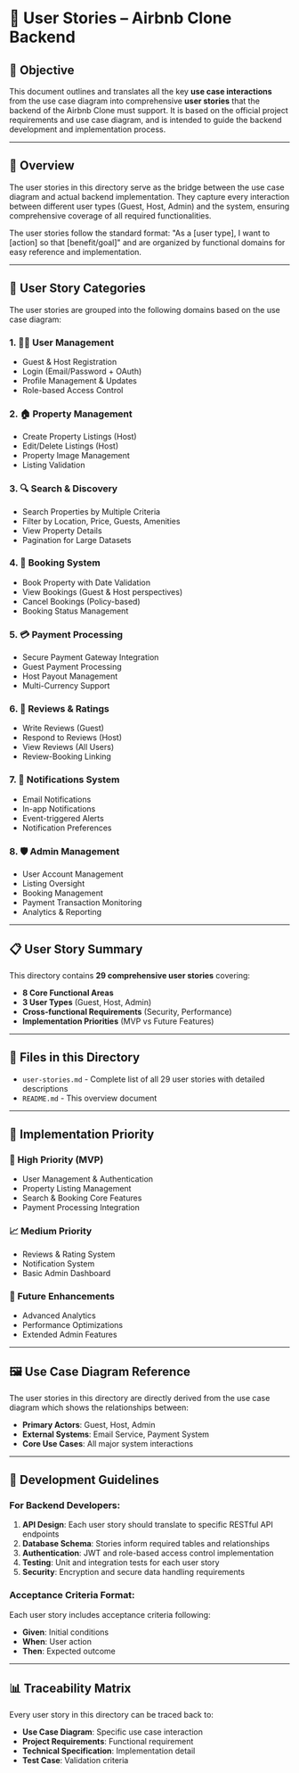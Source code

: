 # 🧾 User Stories – Airbnb Clone Backend

## 🎯 Objective
This document outlines and translates all the key **use case interactions** from the use case diagram into comprehensive **user stories** that the backend of the Airbnb Clone must support. It is based on the official project requirements and use case diagram, and is intended to guide the backend development and implementation process.

---

## 📌 Overview
The user stories in this directory serve as the bridge between the use case diagram and actual backend implementation. They capture every interaction between different user types (Guest, Host, Admin) and the system, ensuring comprehensive coverage of all required functionalities.

The user stories follow the standard format: "As a [user type], I want to [action] so that [benefit/goal]" and are organized by functional domains for easy reference and implementation.

---

## 📂 User Story Categories
The user stories are grouped into the following domains based on the use case diagram:

### 1. 🧑‍💼 User Management
- Guest & Host Registration
- Login (Email/Password + OAuth)
- Profile Management & Updates
- Role-based Access Control

### 2. 🏠 Property Management
- Create Property Listings (Host)
- Edit/Delete Listings (Host)
- Property Image Management
- Listing Validation

### 3. 🔍 Search & Discovery
- Search Properties by Multiple Criteria
- Filter by Location, Price, Guests, Amenities
- View Property Details
- Pagination for Large Datasets

### 4. 📆 Booking System
- Book Property with Date Validation
- View Bookings (Guest & Host perspectives)
- Cancel Bookings (Policy-based)
- Booking Status Management

### 5. 💳 Payment Processing
- Secure Payment Gateway Integration
- Guest Payment Processing
- Host Payout Management
- Multi-Currency Support

### 6. 🌟 Reviews & Ratings
- Write Reviews (Guest)
- Respond to Reviews (Host)
- View Reviews (All Users)
- Review-Booking Linking

### 7. 🔔 Notifications System
- Email Notifications
- In-app Notifications
- Event-triggered Alerts
- Notification Preferences

### 8. 🛡️ Admin Management
- User Account Management
- Listing Oversight
- Booking Management
- Payment Transaction Monitoring
- Analytics & Reporting

---

## 📋 User Story Summary
This directory contains **29 comprehensive user stories** covering:
- **8 Core Functional Areas**
- **3 User Types** (Guest, Host, Admin)
- **Cross-functional Requirements** (Security, Performance)
- **Implementation Priorities** (MVP vs Future Features)

---

## 📄 Files in this Directory
- `user-stories.md` - Complete list of all 29 user stories with detailed descriptions
- `README.md` - This overview document

---

## 🎯 Implementation Priority

### 🚀 High Priority (MVP)
- User Management & Authentication
- Property Listing Management
- Search & Booking Core Features
- Payment Processing Integration

### 📈 Medium Priority
- Reviews & Rating System
- Notification System
- Basic Admin Dashboard

### 🔮 Future Enhancements
- Advanced Analytics
- Performance Optimizations
- Extended Admin Features

---

## 🖼️ Use Case Diagram Reference
The user stories in this directory are directly derived from the use case diagram which shows the relationships between:
- **Primary Actors**: Guest, Host, Admin
- **External Systems**: Email Service, Payment System
- **Core Use Cases**: All major system interactions

---

## 🔗 Development Guidelines

### For Backend Developers:
1. **API Design**: Each user story should translate to specific RESTful API endpoints
2. **Database Schema**: Stories inform required tables and relationships
3. **Authentication**: JWT and role-based access control implementation
4. **Testing**: Unit and integration tests for each user story
5. **Security**: Encryption and secure data handling requirements

### Acceptance Criteria Format:
Each user story includes acceptance criteria following:
- **Given**: Initial conditions
- **When**: User action
- **Then**: Expected outcome

---

## 📊 Traceability Matrix
Every user story in this directory can be traced back to:
- **Use Case Diagram**: Specific use case interaction
- **Project Requirements**: Functional requirement
- **Technical Specification**: Implementation detail
- **Test Case**: Validation criteria